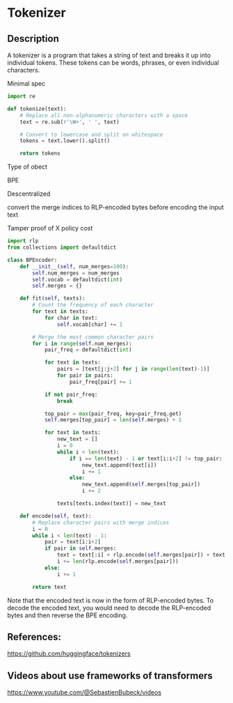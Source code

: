 # Tokenizer 

## Description

A tokenizer is a program that takes a string of text and breaks it up into individual tokens. These tokens can be words, phrases, or even individual characters.

Minimal spec 

```python
import re

def tokenize(text):
    # Replace all non-alphanumeric characters with a space
    text = re.sub(r'\W+', ' ', text)

    # Convert to lowercase and split on whitespace
    tokens = text.lower().split()

    return tokens

```

Type of obect 

BPE 


Descentralized

convert the merge indices to RLP-encoded bytes before encoding the input text


Tamper proof of X policy cost
```python
import rlp
from collections import defaultdict

class BPEncoder:
    def __init__(self, num_merges=100):
        self.num_merges = num_merges
        self.vocab = defaultdict(int)
        self.merges = {}

    def fit(self, texts):
        # Count the frequency of each character
        for text in texts:
            for char in text:
                self.vocab[char] += 1

        # Merge the most common character pairs
        for i in range(self.num_merges):
            pair_freq = defaultdict(int)

            for text in texts:
                pairs = [text[j:j+2] for j in range(len(text)-1)]
                for pair in pairs:
                    pair_freq[pair] += 1

            if not pair_freq:
                break

            top_pair = max(pair_freq, key=pair_freq.get)
            self.merges[top_pair] = len(self.merges) + 1

            for text in texts:
                new_text = []
                i = 0
                while i < len(text):
                    if i == len(text) - 1 or text[i:i+2] != top_pair:
                        new_text.append(text[i])
                        i += 1
                    else:
                        new_text.append(self.merges[top_pair])
                        i += 2

                texts[texts.index(text)] = new_text

    def encode(self, text):
        # Replace character pairs with merge indices
        i = 0
        while i < len(text) - 1:
            pair = text[i:i+2]
            if pair in self.merges:
                text = text[:i] + rlp.encode(self.merges[pair]) + text[i+2:]
                i += len(rlp.encode(self.merges[pair]))
            else:
                i += 1

        return text
```
Note that the encoded text is now in the form of RLP-encoded bytes. To decode the encoded text, you would need to decode the RLP-encoded bytes and then reverse the BPE encoding.


## References:


https://github.com/huggingface/tokenizers


## Videos about use frameworks of transformers

https://www.youtube.com/@SebastienBubeck/videos